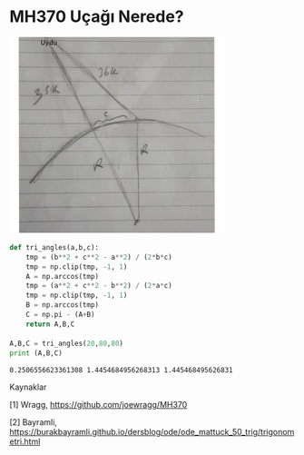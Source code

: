 # MH370 Uçağı Nerede?

![](sat1.jpg)


```python
def tri_angles(a,b,c):
    tmp = (b**2 + c**2 - a**2) / (2*b*c)
    tmp = np.clip(tmp, -1, 1)
    A = np.arccos(tmp)
    tmp = (a**2 + c**2 - b**2) / (2*a*c)
    tmp = np.clip(tmp, -1, 1)
    B = np.arccos(tmp)
    C = np.pi - (A+B)
    return A,B,C

A,B,C = tri_angles(20,80,80)
print (A,B,C)
```

```text
0.2506556623361308 1.4454684956268313 1.445468495626831
```


















Kaynaklar

[1] Wragg, https://github.com/joewragg/MH370

[2] Bayramli, https://burakbayramli.github.io/dersblog/ode/ode_mattuck_50_trig/trigonometri.html